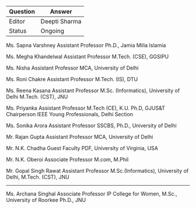 | Question|Answer|
|-|-|
|Editor|Deepti Sharma|
|Status|Ongoing|


Ms. Sapna Varshney
Assistant Professor
Ph.D., Jamia Milia Islamia

Ms. Megha Khandelwal
Assistant Professor
M.Tech. (CSE), GGSIPU

Ms. Nisha
Assistant Professor
MCA, University of Delhi

Ms. Roni Chakre
Assistant Professor
M.Tech. (IS), DTU

Ms. Reena Kasana
Assistant Professor 
M.Sc. (Informatics), University of Delhi 
M.Tech. (CST), JNU 

Ms. Priyanka 
Assistant Professor
M.Tech (CE), K.U.
Ph.D, GJUS&T
Chairperson IEEE Young Professionals, Delhi Section 

Ms. Sonika Arora
Assistant Professor SSCBS,
Ph.D., University of Delhi

Mr. Rajan Gupta
Assistant Professor
MCA, University of Delhi

Mr. N.K. Chadha
Guest Faculty
PDF, University of Virginia, USA

Mr. N.K. Oberoi
Associate Professor
M.com, M.Phil

Mr. Gopal Singh Rawat 
Assistant Professor 
M.Sc.(Informatics), University of Delhi,
M.Tech. (CST), JNU

-------------------------------------------------
Ms. Archana Singhal
Associate Professor
IP College for Women,
M.Sc., University of Roorkee
Ph.D., JNU

